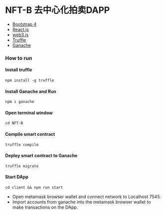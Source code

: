# NFT-B 去中心化拍卖DAPP

- [Bootstrap 4](https://getbootstrap.com/) 
- [React.js](https://reactjs.org/) 
- [web3.js](https://web3js.readthedocs.io/en/v1.3.4/) 
- [Truffle](https://www.trufflesuite.com/truffle) 
- [Ganache](https://www.trufflesuite.com/ganache) 

### How to run

#### Install truffle

```
npm install -g truffle
```

#### Install Ganache and Run

```
npm i ganache
```

#### Open terminal window

```
cd NFT-B
```

#### Compile smart contract

```
truffle compile
```

#### Deploy smart contract to Ganache

```
truffle migrate
```

#### Start DApp

```
cd client && npm run start
```

- Open metamask browser wallet and connect network to Localhost 7545.
- Import accounts from ganache into the metamask browser wallet to make transactions on the DApp.